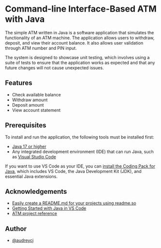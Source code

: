 
# Command-line Interface-Based ATM with Java

The simple ATM written in Java is a software application that simulates the functionality of an ATM machine. The application allows users to withdraw, deposit, and view their account balance. It also allows user validation through ATM number and PIN input.

The system is designed to showcase unit testing, which involves using a suite of tests to ensure that the application works as expected and that any future changes will not cause unexpected issues.
## Features

- Check available balance
- Withdraw amount
- Deposit amount
- View account statement 


## Prerequisites

To install and run the application, the following tools must be installed first:
- [Java 17 or higher](https://www.oracle.com/java/technologies/downloads/)
- Any integrated development environment (IDE) that can run Java, such as [Visual Studio Code](https://code.visualstudio.com/Download)

If you want to use VS Code as your IDE, you can [install the Coding Pack for Java](https://code.visualstudio.com/docs/java/java-tutorial), which includes VS Code, the Java Development Kit (JDK), and essential Java extensions.
## Acknowledgements

 - [Easily create a README.md for your projects using readme.so](https://readme.so/editor)
 - [Getting Started with Java in VS Code](https://code.visualstudio.com/docs/java/java-tutorial)
 - [ATM project reference](https://github.com/sjprogramming/ATM-Machine-Project-Java)


## Author

- [@audreycj](https://github.com/audreycj)

